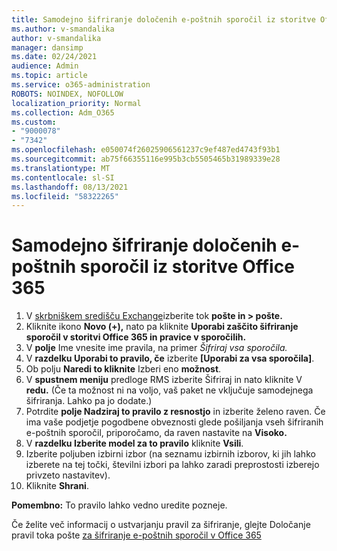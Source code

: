 ```yaml
---
title: Samodejno šifriranje določenih e-poštnih sporočil iz storitve Office 365
ms.author: v-smandalika
author: v-smandalika
manager: dansimp
ms.date: 02/24/2021
audience: Admin
ms.topic: article
ms.service: o365-administration
ROBOTS: NOINDEX, NOFOLLOW
localization_priority: Normal
ms.collection: Adm_O365
ms.custom:
- "9000078"
- "7342"
ms.openlocfilehash: e050074f26025906561237c9ef487ed4743f93b1
ms.sourcegitcommit: ab75f66355116e995b3cb5505465b31989339e28
ms.translationtype: MT
ms.contentlocale: sl-SI
ms.lasthandoff: 08/13/2021
ms.locfileid: "58322265"
---
```

# <a name="automatically-encrypt-certain-email-messages-from-office-365"></a>Samodejno šifriranje določenih e-poštnih sporočil iz storitve Office 365

1. V [skrbniškem središču Exchange](https://outlook.office365.com/ecp/)izberite tok **pošte in > pošte.** 
2. Kliknite ikono **Novo (+),** nato pa kliknite **Uporabi zaščito šifriranje sporočil v storitvi Office 365 in pravice v sporočilih.**
3. V **polje** Ime vnesite ime pravila, na primer *Šifriraj vsa sporočila.*
4. V **razdelku Uporabi to pravilo, če** izberite **[Uporabi za vsa sporočila]**. 
5. Ob polju **Naredi to kliknite** Izberi eno **možnost**. 
6. V **spustnem meniju** predloge RMS izberite Šifriraj in nato kliknite V **redu.**  (Če ta možnost ni na voljo, vaš paket ne vključuje samodejnega šifriranja. Lahko pa jo dodate.)
7. Potrdite **polje Nadziraj to pravilo z resnostjo** in izberite želeno raven. Če ima vaše podjetje pogodbene obveznosti glede pošiljanja vseh šifriranih e-poštnih sporočil, priporočamo, da raven nastavite na **Visoko.**
8. V **razdelku Izberite model za to pravilo** kliknite **Vsili**. 
9. Izberite poljuben izbirni izbor (na seznamu izbirnih izborov, ki jih lahko izberete na tej točki, številni izbori pa lahko zaradi preprostosti izberejo privzeto nastavitev).
10. Kliknite **Shrani**.

**Pomembno:** To pravilo lahko vedno uredite pozneje.

Če želite več informacij o ustvarjanju pravil za šifriranje, glejte Določanje pravil toka pošte [za šifriranje e-poštnih sporočil v Office 365](https://docs.microsoft.com/microsoft-365/compliance/define-mail-flow-rules-to-encrypt-email)

